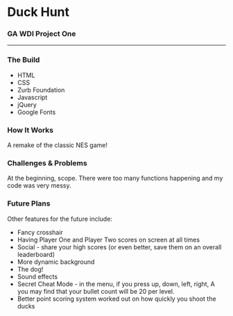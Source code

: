 <h1>Duck Hunt</h1>
<h3>GA WDI Project One</h3>
<hr />
<h3>The Build</h3>
<ul>
  <li>HTML</li>
  <li>CSS</li>
  <li>Zurb Foundation</li>
  <li>Javascript</li>
  <li>jQuery</li>
  <li>Google Fonts</li>
</ul>



<h3>How It Works</h3>
<p>A remake of the classic NES game! </p>

<h3>Challenges &amp; Problems</h3>
<p>At the beginning, scope. There were too many functions happening and my code was very messy. </p>

<h3>Future Plans</h3>
<p></p>
<p>Other features for the future include:</p>
<ul>
  <li>Fancy crosshair</li>
  <li>Having Player One and Player Two scores on screen at all times</li> 
  <li>Social - share your high scores (or even better, save them on an overall leaderboard)</li> 
  <li>More dynamic background</li>
  <li>The dog!</li> 
  <li>Sound effects</li> 
  <li>Secret Cheat Mode - in the menu, if you press up, down, left, right, A you may find that your bullet count will be 20 per level.</li>
  <li>Better point scoring system worked out on how quickly you shoot the ducks</li>
</ul>